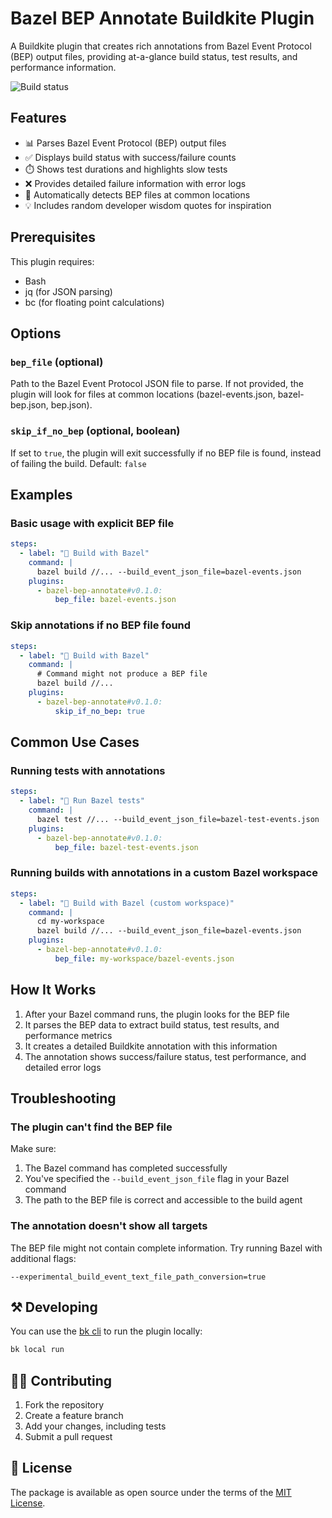 # Bazel BEP Annotate Buildkite Plugin

A Buildkite plugin that creates rich annotations from Bazel Event Protocol (BEP) output files, providing at-a-glance build status, test results, and performance information.

![Build status](https://badge.buildkite.com/d673030645c7f3e7e397affddd97cfe9f93a40547ed17b6dc5.svg)

## Features

- 📊 Parses Bazel Event Protocol (BEP) output files
- ✅ Displays build status with success/failure counts
- ⏱️ Shows test durations and highlights slow tests
- ❌ Provides detailed failure information with error logs
- 🔄 Automatically detects BEP files at common locations
- 💡 Includes random developer wisdom quotes for inspiration

## Prerequisites

This plugin requires:
- Bash
- jq (for JSON parsing)
- bc (for floating point calculations)

## Options

### `bep_file` (optional)

Path to the Bazel Event Protocol JSON file to parse. If not provided, the plugin will look for files at common locations (bazel-events.json, bazel-bep.json, bep.json).

### `skip_if_no_bep` (optional, boolean)

If set to `true`, the plugin will exit successfully if no BEP file is found, instead of failing the build.
Default: `false`

## Examples

### Basic usage with explicit BEP file

```yaml
steps:
  - label: "🔨 Build with Bazel"
    command: |
      bazel build //... --build_event_json_file=bazel-events.json
    plugins:
      - bazel-bep-annotate#v0.1.0:
          bep_file: bazel-events.json
```


### Skip annotations if no BEP file found

```yaml
steps:
  - label: "🔨 Build with Bazel"
    command: |
      # Command might not produce a BEP file
      bazel build //...
    plugins:
      - bazel-bep-annotate#v0.1.0:
          skip_if_no_bep: true
```

## Common Use Cases

### Running tests with annotations

```yaml
steps:
  - label: "🧪 Run Bazel tests"
    command: |
      bazel test //... --build_event_json_file=bazel-test-events.json
    plugins:
      - bazel-bep-annotate#v0.1.0:
          bep_file: bazel-test-events.json
```

### Running builds with annotations in a custom Bazel workspace

```yaml
steps:
  - label: "🔨 Build with Bazel (custom workspace)"
    command: |
      cd my-workspace
      bazel build //... --build_event_json_file=bazel-events.json
    plugins:
      - bazel-bep-annotate#v0.1.0:
          bep_file: my-workspace/bazel-events.json
```

## How It Works

1. After your Bazel command runs, the plugin looks for the BEP file
2. It parses the BEP data to extract build status, test results, and performance metrics
3. It creates a detailed Buildkite annotation with this information
4. The annotation shows success/failure status, test performance, and detailed error logs

## Troubleshooting

### The plugin can't find the BEP file

Make sure:
1. The Bazel command has completed successfully
2. You've specified the `--build_event_json_file` flag in your Bazel command
3. The path to the BEP file is correct and accessible to the build agent

### The annotation doesn't show all targets

The BEP file might not contain complete information. Try running Bazel with additional flags:
```
--experimental_build_event_text_file_path_conversion=true
```

## ⚒ Developing

You can use the [bk cli](https://github.com/buildkite/cli) to run the plugin locally:

```bash
bk local run
```

## 👩‍💻 Contributing

1. Fork the repository
2. Create a feature branch
3. Add your changes, including tests
4. Submit a pull request

## 📜 License

The package is available as open source under the terms of the [MIT License](https://opensource.org/licenses/MIT).
